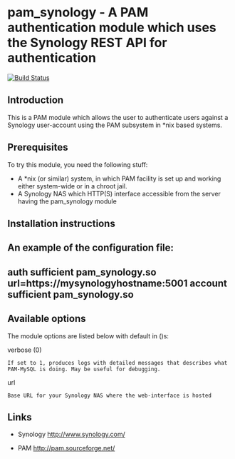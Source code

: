 pam_synology - A PAM authentication module which uses the Synology REST API for authentication
==============================================================
[![Build Status](https://travis-ci.org/rikvdh/pam_synology.svg?branch=master)](https://travis-ci.org/rikvdh/pam_synology)

Introduction
------------
This is a PAM module which allows the user to authenticate users against a Synology user-account
 using the PAM subsystem in *nix based systems.

Prerequisites
-------------
To try this module, you need the following stuff:
 - A *nix (or similar) system, in which PAM facility is set up and working
   either system-wide or in a chroot jail.
 - A Synology NAS which HTTP(S) interface accessible from the server having the pam_synology module

Installation instructions
-------------------------

An example of the configuration file:
---------------------------------------------------------------
auth sufficient pam_synology.so url=https://mysynologyhostname:5001
account sufficient pam_synology.so
---------------------------------------------------------------

Available options
-----------------
The module options are listed below with default in ()s:

verbose (0)

    If set to 1, produces logs with detailed messages that describes what
    PAM-MySQL is doing. May be useful for debugging.

url

    Base URL for your Synology NAS where the web-interface is hosted

Links
-----
- Synology
  http://www.synology.com/

- PAM
  http://pam.sourceforge.net/
